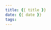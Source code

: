 ```yaml
---
title: {{ title }}
date: {{ date }}
tags:
---
```


<!-- 




<!
<!-- 例如对时间进行格式化处理： 

```javascript
// <div id = '#app'>
//     {{ date | formatDate }}
// </div>

// <script>
//     //在小于10之前补0

//     var padDate = function(value){
//         return value < 10 ? '0' + value : value;
//     }
//     var app = new Vue({
//         el:"#app",
//         data:{
//             date:new Date()
//         },
//         filters:{
//             formatDate:function(value){
//                 var date = new Date(value);
//                 var year =date.getFullYear();
//                 var month =padDate(date.getMonth()+1);
//                 var day =padDate(date.getDate());
//                 var hours =padDate(date.getHours());
//                 var minutes =padDate(date.getMinutes());
//                 var second =padDate(date.getSeconds());
//                 return year + '-' + month + '-' + day + ' ' + hours + ':' + minutes + ':' + seconds;
//             }
//         },
//         mounted(){
//             var _this = this;//声明一个变量只想VUE实例的this，保证作用域一致
//             this.timer = setInterval(function(){
//                 _this.date = new Date()
//             },1000);
//         },
//         beforeDestroy:function(){
//             if(this.timer){
//                 clearInteral(this.timer)
//             }
//         }
//     })
// </script>

```

## 指令

指令的作用就是当其表达式的值改变时，相应的将某些行为应用到DOM上

数据驱动是Vue.js的核心理念，所以不是万不得已的情况下，不要主动去操作DOM，只需维护好数据,DOM的事Vue自己本身会处理好。

### v-bind

v-bind的基本用途是动态更新HTML元素上的属性，当数据变化时，就会重新渲染

### v-on

v-on:用来绑定事件监听器，事件的方法都是以函数的形式写在Vue实例的methods属性中，方法内的this也是指向Vue实例。

Vue将methods里的方法也代理了，所以可以像访问Vue数据那样来调用方法

```javascript
// <div id = "#app">
//     <p v-if = "show">hello world </p>
//     <button v-on:click = "handleClose">
//         点击隐藏
//     </button>
// </div>

// <script>
//     var app = new Vue({
//         el:"#app",
//         data:{
//             show:true
//         },
//         methods:{
//             handleClose(){
//                 this.close();//可以像访问Vue数据那样来调用方法
//             },
//             close(){
//                 this.show = false;
//             }
//         }
//     })
// </script>

```

## 语法糖
<!-- 
语法糖是指在不影响功能的情况下，添加某种方法实现同样的效果，从而方便程序开发。

比如v-bind简写为一个冒号:,v-on简写为一个@ 

## computed计算属性
<!-- 
模板内的表达式常用于简单的运算，但是当其过长或逻辑复杂时，会变得难以维护，所以需要计算属性来解决此问题。所有的计算属性都是以函数的形式写在Vue实例中computed选项内，最终返回的是计算后的结果。

在一个计算属性里可以完成各种复杂的逻辑，包括运算、函数调用等，只需要最后返回一个结果就可以了。如：通过计算展示购物车中的两个包裹的物品总价 

```javascript
// <div id = 'app'>商品总价为：{{ prices }}</div>

// <script>
//     var app = new Vue({
//         el:"#app",
//         data:{
//             package1:[
//                 {
//                     name:'iphone7',
//                     price:7000,
//                     count:2
//                 },
//                  {
//                     name:'iphone8',
//                     price:5888,
//                     count:1
//                 }
//             ],
//             package2:[
//                 {
//                     name:'apple',
//                     price:3,
//                     count:3
//                 },
//                 {
//                     name:'banana',
//                     price:1.5,
//                     count:4
//                 }
//             ]
//         },
//         computed:{
//             price(){
//                 var prices = 0;
//                 for(var i = 0; i < this.package1.length; i++){
//                     price += this.package1[i].price * this.package1[i].count
//                 }
//                 for(var i = 0; i < this.package2.length; i++){
//                     price += this.package2[i].price * this.package2[i].count
//                 }
//                 return prices;
//             }
//         }
//     })
// </script>
```
<!-- 
每一个计算属性都包含一个getter与setter，上述例子只是计算属性的默认用法，用了getter来获取。

setter函数：当手动修改计算属性的值就像修改一个普通数据一样，会触发setter函数，执行一些自定义的操作。 

```javascript
// <div id = "app">姓名：{{ fullName }}</div>

// <script>
//     var app = new Vue({
//         el:"#app",
//         data:{
//             firstName:"Jack",
//             lastName:"Green"
//         },
//         computed:{
//             fullName:{
//                 get(){
//                     return this.firstName + ' ' + this.lastName;
//                 },
//                 set(newValue){
//                     var names = newValue.split(' ');
//                     this.firstName = names[o];
//                     this.lastName = names[names.length - 1];
//                 }
//             }
//         }
//     })

//     // use setter

//     app.fullName = 'John Doe';
// </script>

```
<!-- 
计算属性的两个小技巧：

1 计算属性可以依赖其他计算属性

2 计算属性不仅可以依赖当前Vue实例的数据，还可以依赖其他实例的数据

computed与methods不同点：有些功能使用methods定义函数，也可以实现该功能，那为什么还要使用计算属性呢？原因是因为计算书型是基于依赖缓存的，即：当一个计算属性所依赖的数据发生变化时，才会重新取值。而methods不同，只要重新渲染就会被调用，函数就会被执行。

总结：当遍历大数组和做大量计算时，应当使用计算属性，除非是你不希望得到缓存。 

## 绑定class的几种方式

### 对象语法

给class设置一个对象，可以动态的切换class

```javascript
// <div id="app">
//     <div class="demo"   v-bind : class="{'active':isActive,'error':isError}"></div>
// </div>
// <script>
//     var app = new Vue({
//         el:"#app",
//         data:{
//             isActive: true,
//             isError: false
//         }
//     })

// </script>
```

### 数组语法

当需要应用多个class时，可以使用数组语法。

```javascript
// <div id="app">
//     <div class="demo"   v-bind : class="{isActive,isError}"></div>
// </div>
// <script>
//     var app = new Vue({
//         el:"#app",
//         data:{
//             isActive: 'active',
//             isError: 'error'
//         }
//     })

// </script>

```

在写复用组件时，如果表达式较长或者逻辑较为复杂，应优先使用计算属性动态设置类名。

## 绑定内联样式

当使用内联样式时，css属性需要使用驼峰命名或者短横分隔命名。

```javascript
// <div id="app">
//     <div class="demo"   v-bind : style="{'color':color,'fontSize':size+'px'}"></div>
// </div>
// <script>
//     var app = new Vue({
//         el:"#app",
//         data:{
//             color: 'green',
//             fontSize: 16
//         }
//     })

// </script>

```

但是一般不会使用内联样式，都是写在data中或者computed里。

```javascript
// <div id="app">
//     <div class="demo"   v-bind : style="styles"></div>
// </div>
// <script>
//     var app = new Vue({
//         el:"#app",
//         data:{
//            styles:{
//                color: "blue",
//                fontSize: 14+"px"
//            }
//         }
//     })

// </script>

```

注意：使用:style时，vue.js会自动给特殊的css属性名称增加前缀，如transform。

<p style = "color: rgb(114, 171, 200);font-size:14px;margin:14px;font-family:Arial">风默默地站在路口,黑暗在用灯盏敬酒</p> -->